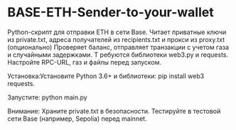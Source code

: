 # BASE-ETH-Sender-to-your-wallet
Python-скрипт для отправки ETH в сети Base. 
Читает приватные ключи из private.txt, адреса получателей из recipients.txt и прокси из proxy.txt (опционально) 
Проверяет баланс, отправляет транзакции с учетом газа и случайными задержками. Т
ребуются библиотеки web3.py и requests. 
Настройте RPC-URL, газ и файлы перед запуском.

Установка:Установите Python 3.6+ и библиотеки: pip install web3 requests.


Запустите: python main.py 

Внимание: Храните private.txt в безопасности. Тестируйте в тестовой сети Base (например, Sepolia) перед mainnet.

